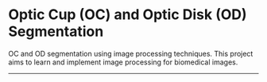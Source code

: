 # Optic Cup (OC) and Optic Disk (OD) Segmentation
OC and OD segmentation using image processing techniques. This project aims to learn and implement image processing for biomedical images.

----------------------------

